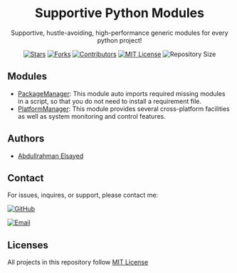 <div align='center'>
  <h1>Supportive Python Modules</h1>
  <p>Supportive, hustle-avoiding, high-performance generic modules for every python project!</p>


[![Stars](https://img.shields.io/github/stars/AbdullElsayed/SupportivePythonModules?label=Stars)](https://github.com/AbdullElsayed/SupportivePythonModules/stargazers)
[![Forks](https://img.shields.io/github/forks/AbdullElsayed/SupportivePythonModules?label=Forks)](https://github.com/AbdullElsayed/SupportivePythonModules/network/members)
[![Contributors](https://img.shields.io/github/contributors/AbdullElsayed/SupportivePythonModules?label=Contributors)](https://github.com/AbdullElsayed/SupportivePythonModules/graphs/contributors)
[![MIT License](https://img.shields.io/github/license/AbdullElsayed/SupportivePythonModules?label=License)](https://github.com/AbdullElsayed/SupportivePythonModules/blob/main/LICENSE)
![Repository Size](https://img.shields.io/github/repo-size/AbdullElsayed/SupportivePythonModules?label=Repo%20Size)

</div>

## Modules

- [PackageManager](https://github.com/AbdullElsayed/SupportivePythonModules/tree/master/PackageManager): This module auto imports required missing modules in a script, so that you do not need to install a requirement file.
- [PlatformManager](https://github.com/AbdullElsayed/SupportivePythonModules/tree/Platform_Manager): This module provides several cross-platform facilities as well as system monitoring and control features.
  
## Authors

- [Abdullrahman Elsayed](https://www.github.com/AbdullElsayed)

## Contact

For issues, inquires, or support, please contact me:

[![GitHub](https://img.shields.io/badge/GitHub-%40AbdullElsayed-black)](https://github.com/AbdullElsayed/)

[![Email](https://img.shields.io/badge/Email-abdull15199%40gmail.com-black)](mailto:abdull15199.gmail.com)

## Licenses

All projects in this repository follow [MIT License](https://github.com/AbdullElsayed/SupportivePythonModules/blob/main/LICENSE)
